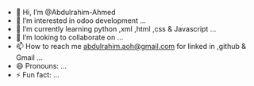 - 👋 Hi, I’m @Abdulrahim-Ahmed
- 👀 I’m interested in odoo development ...
- 🌱 I’m currently learning python ,xml ,html ,css & Javascript ...
- 💞️ I’m looking to collaborate on ...
- 📫 How to reach me abdulrahim.aoh@gmail.com for linked in ,github & Gmail ...
- 😄 Pronouns: ...
- ⚡ Fun fact: ...

<!---
Abdulrahim-Ahmed/Abdulrahim-Ahmed is a ✨ special ✨ repository because its `README.md` (this file) appears on your GitHub profile.
You can click the Preview link to take a look at your changes.
--->
